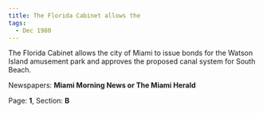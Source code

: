 ```yaml
---  
title: The Florida Cabinet allows the  
tags:  
  - Dec 1980  
---  
```

  
The Florida Cabinet allows the city of Miami to issue bonds for the Watson Island amusement park and approves the proposed canal system for South Beach.  
  
Newspapers: **Miami Morning News or The Miami Herald**  
  
Page: **1**, Section: **B** 
